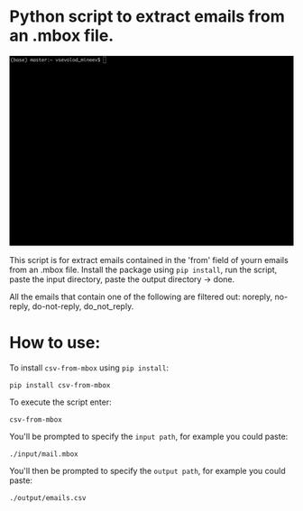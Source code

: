 # Python script to extract emails from an .mbox file.

![md5-brute-force](https://github.com/vsevolod-mineev/md5-brute-force/blob/main/images/md5-brute-force.gif?raw=true)

This script is for extract emails contained in the 'from' field of yourn emails from an .mbox file. Install the package using `pip install`, run the script, paste the input directory, paste the output directory -> done.

All the emails that contain one of the following are filtered out: noreply, no-reply, do-not-reply, do_not_reply.

# How to use:
To install `csv-from-mbox` using `pip install`:
```
pip install csv-from-mbox
```

To execute the script enter:
```
csv-from-mbox
```
You'll be prompted to specify the `input path`, for example you could paste:
```
./input/mail.mbox
```
You'll then be prompted to specify the `output path`, for example you could paste:
```
./output/emails.csv
```